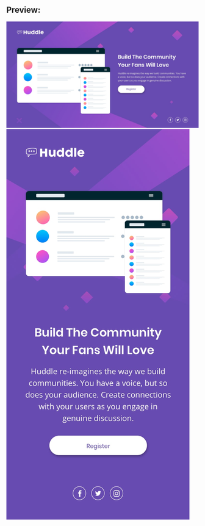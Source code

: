 <h2>Preview:</h2>
<img src="./images/desktop-design.jpg" alt="desktop preview" />
<img src="./images/mobile-design.jpg" alt="mobile preview" />